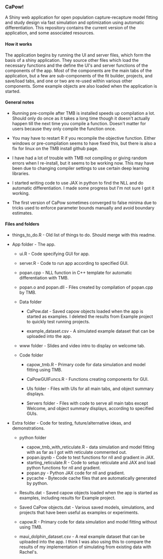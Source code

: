 ### CaPow!

A Shiny web application for open population capture-recapture model fitting and study design via fast simulation and optimization using automatic differentiation. This repository contains the current version of the application, and some associated resources.

#### How it works

The application begins by running the UI and server files, which form the basis of a shiny application. They source other files which load the necessary functions and the define the UI's and server functions of the components of the app. Most of the components are the main tabs of the application, but a few are sub-components of the fit builder, projects, and save/load tabs, and one or two are re-used within various other components. Some example objects are also loaded when the application is started.

#### General notes

-   Running pre-compile after TMB is installed speeds up compilation a lot. Should only do once as it takes a long time though it doesn't actually happen till the next time you compile a function. Doesn't matter for users because they only compile the function once.

-   You may have to restart R if you recompile the objective function. Either windows or pre-compilation seems to have fixed this, but there is also a fix for linux on the TMB install github page.

-   I have had a lot of trouble with TMB not compiling or giving random errors when I re-install, but it seems to be working now. This may have been due to changing compiler settings to use certain deep learning libraries.

-   I started writing code to use JAX in python to find the NLL and do automatic differentiation. I made some progress but I'm not sure I got it working.

-   The first version of CaPow sometimes converged to false minima due to tricks used to enforce parameter bounds manually and avoid boundary estimates.

#### Files and folders

-   things_to_do.R - Old list of things to do. Should merge with this readme.

-   App folder - The app.

    -   ui.R - Code specifying GUI for app.

    -   server.R - Code to run app according to specified GUI.

    -   popan.cpp - NLL function in C++ template for automatic differentiation with TMB.

    -   popan.o and popan.dll - Files created by compilation of popan.cpp by TMB.

    -   Data folder

        -   CaPow.dat - Saved capow objects loaded when the app is started as examples. I deleted the results from Example project to quickly test running projects.

        -   example_dataset.csv - A simulated example dataset that can be uploaded into the app.

    -   www folder - Slides and video intro to display on welcome tab.

    -   Code folder

        -   capow_tmb.R - Primary code for data simulation and model fitting using TMB.

        -   CaPowGUIFuncs.R - Functions creating components for GUI.

        -   UIs folder - Files with UIs for all main tabs, and object summary displays.

        -   Servers folder - Files with code to serve all main tabs except Welcome, and object summary displays, according to specified GUIs.

-   Extra folder - Code for testing, future/alternative ideas, and demonstrations.

    -   python folder

        -   capow_tmb_with_reticulate.R - data simulation and model fitting with as far as I got with reticulate commented out.
        -   popan.ipynb - Code to test functions for nll and gradient in JAX.
        -   starting_reticulate.R - Code to setup reticulate and JAX and load python functions for nll and gradient.
        -   popan.py - Python JAX code for nll and gradient.
        -   pycache - Bytecode cache files that are automatically generated by python.

    -   Results.dat - Saved capow objects loaded when the app is started as examples, including results for Example project.

    -   Saved CaPow objects.dat - Various saved models, simulations, and projects that have been useful as examples or experiments.

    -   capow.R - Primary code for data simulation and model fitting without using TMB.

    -   maui_dolphin_dataset.csv - A real example dataset that can be uploaded into the app. I think I was also using this to compare the results of my implementation of simulating from existing data with Rachel's.
